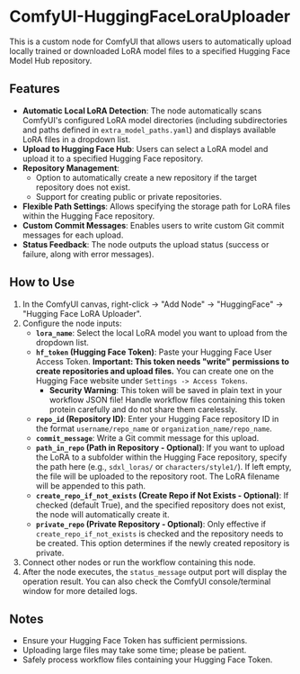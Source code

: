 # ComfyUI-HuggingFaceLoraUploader

This is a custom node for ComfyUI that allows users to automatically upload locally trained or downloaded LoRA model files to a specified Hugging Face Model Hub repository.

## Features

*   **Automatic Local LoRA Detection**: The node automatically scans ComfyUI's configured LoRA model directories (including subdirectories and paths defined in `extra_model_paths.yaml`) and displays available LoRA files in a dropdown list.
*   **Upload to Hugging Face Hub**: Users can select a LoRA model and upload it to a specified Hugging Face repository.
*   **Repository Management**:
    *   Option to automatically create a new repository if the target repository does not exist.
    *   Support for creating public or private repositories.
*   **Flexible Path Settings**: Allows specifying the storage path for LoRA files within the Hugging Face repository.
*   **Custom Commit Messages**: Enables users to write custom Git commit messages for each upload.
*   **Status Feedback**: The node outputs the upload status (success or failure, along with error messages).


## How to Use

1.  In the ComfyUI canvas, right-click -> "Add Node" -> "HuggingFace" -> "Hugging Face LoRA Uploader".
2.  Configure the node inputs:
    *   **`lora_name`**: Select the local LoRA model you want to upload from the dropdown list.
    *   **`hf_token` (Hugging Face Token)**: Paste your Hugging Face User Access Token. **Important: This token needs "write" permissions to create repositories and upload files.** You can create one on the Hugging Face website under `Settings -> Access Tokens`.
        *   **Security Warning**: This token will be saved in plain text in your workflow JSON file! Handle workflow files containing this token protein carefully and do not share them carelessly.
    *   **`repo_id` (Repository ID)**: Enter your Hugging Face repository ID in the format `username/repo_name` or `organization_name/repo_name`.
    *   **`commit_message`**: Write a Git commit message for this upload.
    *   **`path_in_repo` (Path in Repository - Optional)**: If you want to upload the LoRA to a subfolder within the Hugging Face repository, specify the path here (e.g., `sdxl_loras/` or `characters/style1/`). If left empty, the file will be uploaded to the repository root. The LoRA filename will be appended to this path.
    *   **`create_repo_if_not_exists` (Create Repo if Not Exists - Optional)**: If checked (default True), and the specified repository does not exist, the node will automatically create it.
    *   **`private_repo` (Private Repository - Optional)**: Only effective if `create_repo_if_not_exists` is checked and the repository needs to be created. This option determines if the newly created repository is private.
3.  Connect other nodes or run the workflow containing this node.
4.  After the node executes, the `status_message` output port will display the operation result. You can also check the ComfyUI console/terminal window for more detailed logs.


## Notes

*   Ensure your Hugging Face Token has sufficient permissions.
*   Uploading large files may take some time; please be patient.
*   Safely process workflow files containing your Hugging Face Token.
